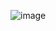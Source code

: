 ![image](https://user-images.githubusercontent.com/108928206/206079312-83f085b6-a463-45bb-a05f-54ae349febab.png)
